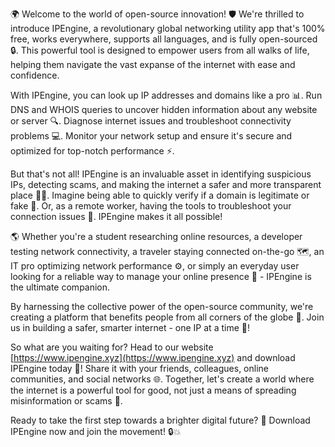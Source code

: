 🌍 Welcome to the world of open-source innovation! 🛡️ We're thrilled to introduce IPEngine, a revolutionary global networking utility app that's 100% free, works everywhere, supports all languages, and is fully open-sourced 🔒. This powerful tool is designed to empower users from all walks of life, helping them navigate the vast expanse of the internet with ease and confidence.

With IPEngine, you can look up IP addresses and domains like a pro 📊. Run DNS and WHOIS queries to uncover hidden information about any website or server 🔍. Diagnose internet issues and troubleshoot connectivity problems 💻. Monitor your network setup and ensure it's secure and optimized for top-notch performance ⚡️.

But that's not all! IPEngine is an invaluable asset in identifying suspicious IPs, detecting scams, and making the internet a safer and more transparent place 🕵️‍♀️. Imagine being able to quickly verify if a domain is legitimate or fake 💸. Or, as a remote worker, having the tools to troubleshoot your connection issues 🔧. IPEngine makes it all possible!

🌎 Whether you're a student researching online resources, a developer testing network connectivity, a traveler staying connected on-the-go 🗺️, an IT pro optimizing network performance ⚙️, or simply an everyday user looking for a reliable way to manage your online presence 👥 - IPEngine is the ultimate companion.

By harnessing the collective power of the open-source community, we're creating a platform that benefits people from all corners of the globe 🌈. Join us in building a safer, smarter internet - one IP at a time 🔧!

So what are you waiting for? Head to our website [https://www.ipengine.xyz](https://www.ipengine.xyz) and download IPEngine today 📲! Share it with your friends, colleagues, online communities, and social networks 🌐. Together, let's create a world where the internet is a powerful tool for good, not just a means of spreading misinformation or scams 💪.

Ready to take the first step towards a brighter digital future? 🚀 Download IPEngine now and join the movement! 🔒💥